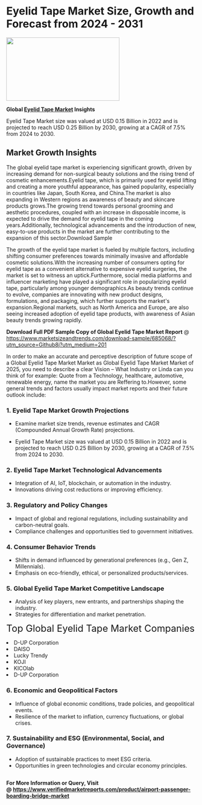 <H1>Eyelid Tape Market Size, Growth and Forecast from 2024 - 2031</H1><img class="aligncenter size-medium wp-image-584254" src="https://thirdeyenews.in/wp-content/uploads/2024/09/Global-Market-Research-300x168.jpeg" alt="" width="300" height="168" /><p><strong>Global&nbsp;<a href="https://www.marketsizeandtrends.com/download-sample/685068/?utm_source=Github8j?utm_medium=201">Eyelid Tape Market</a> Insights</strong></p><p>Eyelid Tape Market size was valued at USD 0.15 Billion in 2022 and is projected to reach USD 0.25 Billion by 2030, growing at a CAGR of 7.5% from 2024 to 2030.</p><p><h2>Market Growth Insights</h2> <p>The global eyelid tape market is experiencing significant growth, driven by increasing demand for non-surgical beauty solutions and the rising trend of cosmetic enhancements.Eyelid tape, which is primarily used for eyelid lifting and creating a more youthful appearance, has gained popularity, especially in countries like Japan, South Korea, and China.The market is also expanding in Western regions as awareness of beauty and skincare products grows.The growing trend towards personal grooming and aesthetic procedures, coupled with an increase in disposable income, is expected to drive the demand for eyelid tape in the coming years.Additionally, technological advancements and the introduction of new, easy-to-use products in the market are further contributing to the expansion of this sector.Download Sample</p> <p>The growth of the eyelid tape market is fueled by multiple factors, including shifting consumer preferences towards minimally invasive and affordable cosmetic solutions.With the increasing number of consumers opting for eyelid tape as a convenient alternative to expensive eyelid surgeries, the market is set to witness an uptick.Furthermore, social media platforms and influencer marketing have played a significant role in popularizing eyelid tape, particularly among younger demographics.As beauty trends continue to evolve, companies are innovating with new product designs, formulations, and packaging, which further supports the market's expansion.Regional markets, such as North America and Europe, are also seeing increased adoption of eyelid tape products, with awareness of Asian beauty trends growing rapidly.</p><p><span class=""><strong>Download Full PDF Sample Copy of Global Eyelid Tape Market Report</strong> @ <a href="https://www.marketsizeandtrends.com/download-sample/685068/?utm_source=Github8j?utm_medium=201" target="_blank">https://www.marketsizeandtrends.com/download-sample/685068/?utm_source=Github8j?utm_medium=201</a></span></p><p>In order to make an accurate and perceptive description of future scope of a Global&nbsp;Eyelid Tape Market Market as Global&nbsp;Eyelid Tape Market Market of 2025, you need to describe a clear Vision &ndash; What Industry or Linda can you think of for example: Quote from a Technology, healthcare, automotive, renewable energy, name the market you are Reffering to.However, some general trends and factors usually impact market reports and their future outlook include:</p><h3>1.&nbsp;<strong>Eyelid Tape Market Growth Projections</strong></h3><ul><li>Examine market size trends, revenue estimates and CAGR (Compounded Annual Growth Rate) projections.</li><li><p>Eyelid Tape Market size was valued at USD 0.15 Billion in 2022 and is projected to reach USD 0.25 Billion by 2030, growing at a CAGR of 7.5% from 2024 to 2030.</p></li></ul><h3>2.&nbsp;<strong>Eyelid Tape Market Technological Advancements</strong></h3><ul><li>Integration of AI, IoT, blockchain, or automation in the industry.</li><li>Innovations driving cost reductions or improving efficiency.</li></ul><h3>3.&nbsp;<strong>Regulatory and Policy Changes</strong></h3><ul><li>Impact of global and regional regulations, including sustainability and carbon-neutral goals.</li><li>Compliance challenges and opportunities tied to government initiatives.</li></ul><h3>4.&nbsp;<strong>Consumer Behavior Trends</strong></h3><ul><li>Shifts in demand influenced by generational preferences (e.g., Gen Z, Millennials).</li><li>Emphasis on eco-friendly, ethical, or personalized products/services.</li></ul><h3>5.&nbsp;<strong>Global Eyelid Tape Market Competitive Landscape</strong></h3><ul><li>Analysis of key players, new entrants, and partnerships shaping the industry.</li><li>Strategies for differentiation and market penetration.</li></ul><p data-pm-slice="1 1 []"><span style="color: inherit; font-family: inherit; font-size: 25px;">Top Global Eyelid Tape Market Companies</span></p><div class="" data-test-id=""><p><li>D-UP Corporation</li><li> DAISO</li><li> Lucky Trendy</li><li> KOJI</li><li> KICOlab</li><li> D-UP Corporation</li></p></div><h3>6.&nbsp;<strong>Economic and Geopolitical Factors</strong></h3><ul><li>Influence of global economic conditions, trade policies, and geopolitical events.</li><li>Resilience of the market to inflation, currency fluctuations, or global crises.</li></ul><h3>7.&nbsp;<strong>Sustainability and ESG (Environmental, Social, and Governance)</strong></h3><ul><li>Adoption of sustainable practices to meet ESG criteria.</li><li>Opportunities in green technologies and circular economy principles.</li></ul><h2><strong style="font-size: 14px;">For More Information or Query, Visit @&nbsp;</strong><a style="background-color: #ffffff; font-size: 14px;" href="https://www.marketsizeandtrends.com/report/eyelid-tape-market/" target="_blank">https://www.verifiedmarketreports.com/product/airport-passenger-boarding-bridge-market</a></h2>